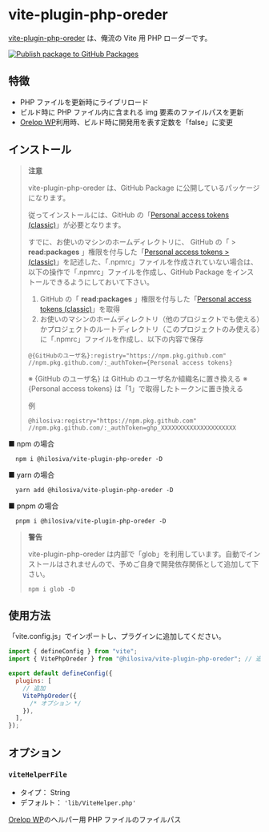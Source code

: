 # vite-plugin-php-oreder

[vite-plugin-php-oreder](https://github.com/hilosiva/vite-plugin-php-oreder) は、俺流の Vite 用 PHP ローダーです。

[![Publish package to GitHub Packages](https://github.com/hilosiva/vite-plugin-php-oreder/actions/workflows/auto-publish.yml/badge.svg?branch=main)](https://github.com/hilosiva/vite-plugin-php-oreder/actions/workflows/auto-publish.yml)

## 特徴

- PHP ファイルを更新時にライブリロード
- ビルド時に PHP ファイル内に含まれる img 要素のファイルパスを更新
- [Orelop WP](https://github.com/hilosiva/orelop-wp)利用時、ビルド時に開発用を表す定数を「false」に変更

## インストール

> **注意**
>
> vite-plugin-php-oreder は、GitHub Package に公開しているパッケージになります。
>
> 従ってインストールには、GitHub の「[Personal access tokens (classic)](https://github.com/settings/tokens)」が必要となります。
>
> すでに、お使いのマシンのホームディレクトリに、 GitHub の「 > **read:packages** 」権限を付与した「[Personal access tokens > (classic)](https://github.com/settings/tokens)」を記述した、「.npmrc」ファイルを作成されていない場合は、以下の操作で「.npmrc」ファイルを作成し、GitHub Package をインストールできるようにしておいて下さい。
>
> 1. GitHub の「 **read:packages** 」権限を付与した「[Personal access tokens (classic)](https://github.com/settings/tokens)」を取得
> 2. お使いのマシンのホームディレクトリ（他のプロジェクトでも使える）かプロジェクトのルートディレクトリ（このプロジェクトのみ使える）に「.npmrc」ファイルを作成し、以下の内容で保存
>
> ```
> @{GitHubのユーザ名}:registry="https://npm.pkg.github.com"
> //npm.pkg.github.com/:_authToken={Personal access tokens}
> ```
>
> ※ {GitHub のユーザ名} は GitHub のユーザ名か組織名に置き換える
> ※ {Personal access tokens} は「1」で取得したトークンに置き換える
>
> 例
>
> ```
> @hilosiva:registry="https://npm.pkg.github.com"
> //npm.pkg.github.com/:_authToken=ghp_XXXXXXXXXXXXXXXXXXXXX
> ```

■ npm の場合

```console
  npm i @hilosiva/vite-plugin-php-oreder -D
```

■ yarn の場合

```console
  yarn add @hilosiva/vite-plugin-php-oreder -D
```

■ pnpm の場合

```console
  pnpm i @hilosiva/vite-plugin-php-oreder -D
```

> **警告**
>
> vite-plugin-php-oreder は内部で「glob」を利用しています。自動でインストールはされませんので、予めご自身で開発依存関係として追加して下さい。
>
> ```console
> npm i glob -D
> ```

## 使用方法

「vite.config.js」でインポートし、プラグインに追加してください。

```javascript
import { defineConfig } from "vite";
import { VitePhpOreder } from "@hilosiva/vite-plugin-php-oreder"; // 追加

export default defineConfig({
  plugins: [
    // 追加
    VitePhpOreder({
      /* オプション */
    }),
  ],
});
```

## オプション

### `viteHelperFile`

- タイプ： String
- デフォルト： `'lib/ViteHelper.php'`

[Orelop WP](https://github.com/hilosiva/orelop-wp)のヘルパー用 PHP ファイルのファイルパス
